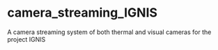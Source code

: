 # camera_streaming_IGNIS
A camera streaming system of both thermal and visual cameras for the project IGNIS
